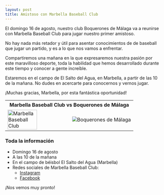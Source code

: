 ```yaml
---
layout: post
title: Amistoso con Marbella Baseball Club
---
```


El domingo 16 de agosto, nuestro club Boquerones de Málaga va a reunirse con Marbella Baseball Club para jugar nuestro primer amistoso.

No hay nada más retador y útil para asentar conocimientos de de baseball que jugar un partido, y es a lo que nos vamos a enfrentar.

Compartiremos una mañana en la que expresaremos nuestra pasión por este maravilloso deporte, toda la habilidad que hemos desarrollado durante este tiempo y conocer a gente increíble.

Estaremos en el campo de El Salto del Agua, en Marbella, a partir de las 10 de la mañana. No dudes en acercarte para conocernos y vernos jugar.

¡Muchas gracias, Marbella, por esta fantástica oportunidad!

<table width="100%">
    <tr>
        <th colspan="2">
            Marbella Baseball Club vs Boquerones de Málaga
        </th>
    <tr>
    <tr>
        <td>
            <img alt="Marbella Baseball Club" src="https://scontent-mad1-1.xx.fbcdn.net/v/t1.0-9/92991016_4017090351664791_6372591771922202624_n.jpg?_nc_cat=106&_nc_sid=de0e5b&_nc_ohc=Je0EpouqqfkAX-1p2fk&_nc_ht=scontent-mad1-1.xx&oh=7c1b16e2ddd02c128fa992af81f37ebf&oe=5F5C74C9" width="70%"/>
        </td>
        <td>
            <img alt="Boquerones de Málaga" src="https://pbs.twimg.com/profile_images/1274646337569636356/iF9gkldx_400x400.jpg"/>
        </td>
    </tr>
</table>

### Toda la información

- Domingo 16 de agosto
- A las 10 de la mañana
- En el campo de béisbol El Salto del Agua (Marbella)
- Redes sociales de Marbella Baseball Club:
  - [Instagram](https://www.instagram.com/marbellabeisbolclub/)
  - [Facebook](https://www.facebook.com/CLUB-de-beisbol-Marbella-110744767139721)

¡Nos vemos muy pronto!
